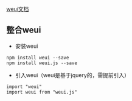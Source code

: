 [weui文档](https://github.com/Tencent/weui/wiki)

## 整合weui

- 安装weui
```
npm install weui --save
npm install weui.js --save
```

- 引入weui（weui是基于jquery的，需提前引入）
```
import "weui"
import weui from "weui.js"
```